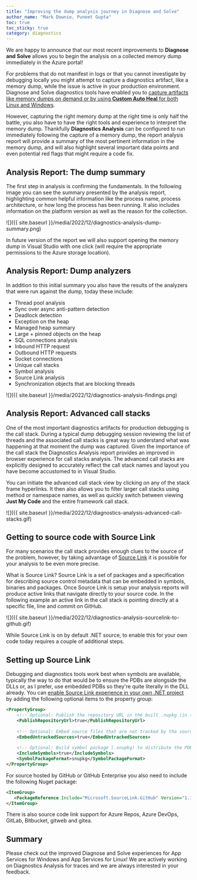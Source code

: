 ```yaml
---
title: "Improving the dump analysis journey in Diagnose and Solve"
author_name: "Mark Downie, Puneet Gupta"
toc: true
toc_sticky: true
category: diagnostics
---
```


We are happy to announce that our most recent improvements to **Diagnose and Solve** allows you to begin the analysis on a collected memory dump immediately in the Azure portal!

For problems that do not manifest in logs or that you cannot investigate by debugging locally you might attempt to capture a diagnostics artifact, like a memory dump, while the issue is active in your production environment. Diagnose and Solve diagnostics tools have enabled you to [capture artifacts like memory dumps on demand or by using **Custom Auto Heal** for both Linux and Windows](https://azure.github.io/AppService/2021/11/01/Diagnostic-Tools-for-ASP-NET-Core-Linux-apps-are-now-publicly-available.html).

However, capturing the right memory dump at the right time is only half the battle, you also have to have the right tools and experience to interpret the memory dump. Thankfully **Diagnostics Analysis** can be configured to run immediately following the capture of a memory dump, the report analysis report will provide a summary of the most pertinent information in the memory dump, and will also highlight several important data points and even potential red flags that might require a code fix.

## Analysis Report: The dump summary

The first step in analysis is confirming the fundamentals. In the following image you can see the summary presented by the analysis report, highlighting common helpful information like the process name, process architecture, or how long the process has been running. It also includes information on the platform version as well as the reason for the collection.

![]({{ site.baseurl }}/media/2022/12/diagnostics-analysis-dump-summary.png)

In future version of the report we will also support opening the memory dump in Visual Studio with one click (will require the appropriate permissions to the Azure storage location).

## Analysis Report: Dump analyzers

In addition to this initial summary you also have the results of the analyzers that were run against the dump, today these include:

- Thread pool analysis
- Sync over async anti-pattern detection
- Deadlock detection
- Exception on the heap
- Managed heap summary
- Large + pinned objects on the heap
- SQL connections analysis
- Inbound HTTP request
- Outbound HTTP requests
- Socket connections
- Unique call stacks
- Symbol analysis
- Source Link analysis
- Synchronization objects that are blocking threads

![]({{ site.baseurl }}/media/2022/12/diagnostics-analysis-findings.png)

## Analysis Report: Advanced call stacks

One of the most important diagnostics artifacts for production debugging is the call stack. During a typical dump debugging session reviewing the list of threads and the associated call stacks is great way to understand what was happening at that moment the dump was captured. Given the importance of the call stack the Diagnostics Analysis report provides an improved in browser experience for call stacks analysis. The advanced call stacks are explicitly designed to accurately reflect the call stack names and layout you have become accustomed to in Visual Studio.

You can initiate the advanced call stack view by clicking on any of the stack frame hyperlinks. It then also allows you to filter larger call stacks using method or namespace names, as well as quickly switch between viewing **Just My Code** and the entire framework call stack.

![]({{ site.baseurl }}/media/2022/12/diagnostics-analysis-advanced-call-stacks.gif)

## Getting to source code with Source Link

For many scenarios the call stack provides enough clues to the source of the problem, however, by taking advantage of [Source Link](https://github.com/dotnet/sourcelink/blob/main/README.md) it is possible for your analysis to be even more precise.

What is Source Link? Source Link is a set of packages and a specification for describing source control metadata that can be embedded in symbols, binaries and packages. Once Source Link is setup your analysis reports will produce active links that navigate directly to your source code. In the following example an active link in the call stack is pointing directly at a specific file, line and commit on GitHub.

![]({{ site.baseurl }}/media/2022/12/diagnostics-analysis-sourcelink-to-github.gif)

While Source Link is on by default .NET source, to enable this for your own code today requires a couple of additional steps.

## Setting up Source Link

Debugging and diagnostics tools work best when symbols are available, typically the way to do that would be to ensure the PDBs are alongside the DLLs or, as I prefer, use embedded PDBs so they're quite literally in the DLL already. You can [enable Source Link experience in your own .NET project](https://github.com/dotnet/sourcelink/blob/main/README.md#using-source-link-in-net-projects) by adding the following optional items to the property group:

```xml
<PropertyGroup>
    <!-- Optional: Publish the repository URL in the built .nupkg (in the NuSpec <Repository> element) -->
    <PublishRepositoryUrl>true</PublishRepositoryUrl>
 
    <!-- Optional: Embed source files that are not tracked by the source control manager in the PDB -->
    <EmbedUntrackedSources>true</EmbedUntrackedSources>
  
    <!-- Optional: Build symbol package (.snupkg) to distribute the PDB containing Source Link -->
    <IncludeSymbols>true</IncludeSymbols>
    <SymbolPackageFormat>snupkg</SymbolPackageFormat>
</PropertyGroup>
```

For source hosted by GitHub or GitHub Enterprise you also need to include the following Nuget package:

```xml
<ItemGroup>
   <PackageReference Include="Microsoft.SourceLink.GitHub" Version="1.1.1" PrivateAssets="All"/>
</ItemGroup>
```

There is also source code link support for Azure Repos, Azure DevOps, GitLab, Bitbucket, gitweb and gitea.

## Summary

Please check out the improved Diagnose and Solve experiences for App Services for Windows and App Services for Linux! We are actively working on Diagnostics Analysis for traces and we are always interested in your feedback.

